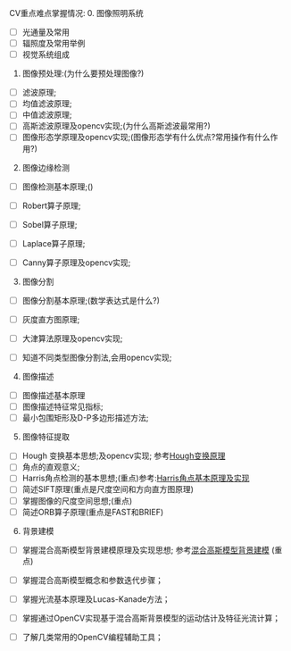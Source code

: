 CV重点难点掌握情况:
0. 图像照明系统
- [ ] 光通量及常用
- [ ] 辐照度及常用举例
- [ ] 视觉系统组成

1. 图像预处理:(为什么要预处理图像?)

- [ ] 滤波原理;
- [ ] 均值滤波原理;
- [ ] 中值滤波原理;
- [ ]  高斯滤波原理及opencv实现;(为什么高斯滤波最常用?)
- [ ] 图像形态学原理及opencv实现;(图像形态学有什么优点?常用操作有什么作用?)

2. 图像边缘检测

- [ ] 图像检测基本原理;()
- [ ] Robert算子原理;
- [ ] Sobel算子原理;
- [ ]  Laplace算子原理;
- [ ] Canny算子原理及opencv实现;


3. 图像分割

- [ ] 图像分割基本原理;(数学表达式是什么?)
- [ ] 灰度直方图原理;
- [ ] 大津算法原理及opencv实现;
- [ ] 知道不同类型图像分割法,会用opencv实现;


4. 图像描述
- [ ] 图像描述基本原理
- [ ] 图像描述特征常见指标;
- [ ] 最小包围矩形及D-P多边形描述方法;

5. 图像特征提取
- [ ] Hough 变换基本思想;及opencv实现; 参考[Hough变换原理](https://blog.csdn.net/autocyz/article/details/42649187)
- [ ] 角点的直观意义;
- [ ] Harris角点检测的基本思想;(重点)参考:[Harris角点基本原理及实现](http://www.bubuko.com/infodetail-2498014.html)
- [ ]  简述SIFT原理(重点是尺度空间和方向直方图原理)
- [ ] 掌握图像的尺度空间思想;(重点)
- [ ] 简述ORB算子原理(重点是FAST和BRIEF)

6. 背景建模
- [ ] 掌握混合高斯模型背景建模原理及实现思想;  参考[混合高斯模型背景建模](https://blog.csdn.net/jinshengtao/article/details/26278725)  (重点)

- [ ] 掌握混合高斯模型概念和参数迭代步骤；

- [ ] 掌握光流基本原理及Lucas-Kanade方法；
- [ ] 掌握通过OpenCV实现基于混合高斯背景模型的运动估计及特征光流计算； 
- [ ] 了解几类常用的OpenCV编程辅助工具；


